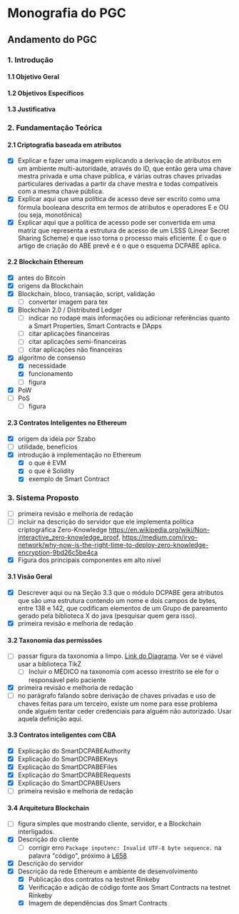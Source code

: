 # Monografia do PGC

## Andamento do PGC

### 1. Introdução

#### 1.1 Objetivo Geral

#### 1.2 Objetivos Específicos

#### 1.3 Justificativa

### 2. Fundamentação Teórica

#### 2.1 Criptografia baseada em atributos

- [x] Explicar e fazer uma imagem explicando a derivação de atributos em um ambiente multi-autoridade, através do ID, que então gera uma chave mestra privada e uma chave pública, e várias outras chaves privadas particulares derivadas a partir da chave mestra e todas compatíveis com a mesma chave pública.
- [x] Explicar aqui que uma política de acesso deve ser escrito como uma fórmula booleana descrita em termos de atributos e operadores E e OU (ou seja, monotônica)
- [x] Explicar aqui que a política de acesso pode ser convertida em uma matriz que representa a estrutura de acesso de um LSSS (Linear Secret Sharing Scheme) e que isso torna o processo mais eficiente. É o que o artigo de criação do ABE prevê e é o que o esquema DCPABE aplica.

#### 2.2 Blockchain Ethereum

- [x] antes do Bitcoin
- [x] origens da Blockchain
- [x] Blockchain, bloco, transação, script, validação
  - [ ] converter imagem para tex
- [x] Blockchain 2.0 / Distributed Ledger
  - [ ] indicar no rodapé mais informações ou adicionar referências quanto a Smart Properties, Smart Contracts e DApps
  - [ ] citar aplicações financeiras
  - [ ] citar aplicações semi-financeiras
  - [ ] citar aplicações não financeiras
- [x] algoritmo de consenso
  - [x] necessidade
  - [x] funcionamento
  - [ ] figura
- [x] PoW
- [ ] PoS
  - [ ] figura

#### 2.3 Contratos Inteligentes no Ethereum

- [x] origem da ideia por Szabo
- [ ] utilidade, benefícios
- [x] introdução à implementação no Ethereum
  - [x] o que é EVM
  - [x] o que é Solidity
  - [x] exemplo de Smart Contract

### 3. Sistema Proposto

- [ ] primeira revisão e melhoria de redação
- [ ] incluir na descrição do servidor que ele implementa política criptográfica Zero-Knowledge <https://en.wikipedia.org/wiki/Non-interactive_zero-knowledge_proof>, <https://medium.com/iryo-network/why-now-is-the-right-time-to-deploy-zero-knowledge-encryption-9bd26c5be4ca>
- [x] Figura dos principais componentes em alto nível

#### 3.1 Visão Geral

- [x] Descrever aqui ou na Seção 3.3 que o módulo DCPABE gera atributos que são uma estrutura contendo um nome e dois campos de bytes, entre 138 e 142, que codificam elementos de um Grupo de pareamento gerado pela biblioteca X do java (pesquisar quem gera isso).
- [x] primeira revisão e melhoria de redação

#### 3.2 Taxonomia das permissões

- [ ] passar figura da taxonomia a limpo. [Link do Diagrama](https://mermaidjs.github.io/mermaid-live-editor/#/view/eyJjb2RlIjoiZ3JhcGggUkxcbkExW0NSTV0gLS0gaXJyZXN0cml0byA8YSBocmVmPVwiXCJodHRwOi8vYml0Lmx5L0PDs2RpZ2_DiXRpY2FNZWRpY2luYSNhcnQ5MFwiXCI-QXJ0LiA5MC0tPC9hPiAtLT4gIEJbUHJvbnR1w6FyaW9dXG5CIC0tLXxjb250w6ltfCBDW2RhZG9zIHNlbnPDrXZlaXNdXG5DIC0tLXxzw6NvfCBDMVtkb2Vuw6dhcywgbWVkaWNhbWVudG9zIG91IDxicj4gdHJhdGFtZW50b3MgZXN0aWdtYXRpemFkb3MgPGJyPiBzb2NpYWxtZW50ZV1cbkIgLS0tfGNvbnTDqW18IERbZGFkb3MgY29tdW5zXVxuQiAtLS18Y29udMOpbXwgRVtkYWRvcyBkYW5vc29zXVxuRSAtLS18c8Ojb3wgRTFbaGlww7N0ZXNlcy9wcm9nbsOzc3RpY29zIHF1ZSA8YnI-IG8gcGFjaWVudGUgcG9kZSBuw6NvIHN1cG9ydGFyXVxuQiAtLS18Y29udMOpbXwgRlthdGVzdGFkbyBkZSDDs2JpdG9dXG5CIC0tLXxjb250w6ltfCBHW2xhdWRvIGRlIMOzYml0b11cbkEyW1BhY2llbnRlXSAtLSBpcnJlc3RyaXRvLCBhIG1lbm9zIHF1ZSA8YnI-IGNhdXNlIGRhbm8gPGEgaHJlZj1cIlwiaHR0cDovL2JpdC5seS9Dw7NkaWdvw4l0aWNhTWVkaWNpbmEjYXJ0MzRcIlwiPkFydC4gMzQ8L2E-IC0tPiAgQltQcm9udHXDoXJpb11cbkEzW1JlcHJlc2VudGFudGUgTGVnYWxdIC0tIGlycmVzdHJpdG8gPGEgaHJlZj1cIlwiaHR0cDovL2JpdC5seS9Dw7NkaWdvw4l0aWNhTWVkaWNpbmEjYXJ0MzRcIlwiPkFydC4gMzQuPC9hPi4gLS0-ICBCW1Byb250dcOhcmlvXVxuQTRbRmFtaWxpYXIgZGUgMcK6XSAtLSBpcnJlc3RyaXRvIDxhIGhyZWY9XCJcImh0dHA6Ly9iaXQubHkvMlQ4NWhWTVwiXCI-Q1JFTUVTUDwvYT4uIC0tPiAgRlxuQTQgLS0gaXJyZXN0cml0byBhcMOzcyBvIMOzYml0byA8YnI-PGEgaHJlZj1cIlwiaHR0cHM6Ly9nbG8uYm8vMlQyTDRSaVwiXCI-c2VndW5kbyBhIGp1c3Rpw6dhPC9hPiAtLT4gIEJcbkE0IC0tIGlycmVzdHJpdG8gPGEgaHJlZj1cIlwiaHR0cDovL2JpdC5seS8yVDg1aFZNXCJcIj5DUkVNRVNQPC9hPiAtLT4gIEdcbkE1W1NlZ3VyYWRvcmFdIC0tIGlycmVzdHJpdG8gPGEgaHJlZj1cIlwiaHR0cDovL2JpdC5seS9Dw7NkaWdvw4l0aWNhTWVkaWNpbmEjYXJ0NzdcIlwiPkFydC4gNzcuLjwvYT4uIC0tPiAgRlxuQTUgLS0gIHF1YW5kbyBhdXRvcml6YWRvIHBlbG8gPGJyPiByZXByZXNlbnRhbnRlIGxlZ2FsIDxicj48YSBocmVmPVwiXCJodHRwOi8vYml0Lmx5L0PDs2RpZ2_DiXRpY2FNZWRpY2luYSNhcnQ3N1wiXCI-QXJ0LiA3Ny48L2E-IC0tPiAgR1xuQTZbUGVyaXRvXSAtLSBxdWFuZG8gPGJyPiBub21lYWRvIDxhIGhyZWY9XCJcImh0dHA6Ly9iaXQubHkvQ8OzZGlnb8OJdGljYU1lZGljaW5hI2FydDg5cDFcIlwiPiAmIzE2NyAxwrosIEFydC4gODkuPC9hPiAtLT4gQlxuQTdbUGVzcXVpc2Fkb3JdIC0tIGF1dG9yaXphZG8gcGVsbyBDb21pdMOqIDxicj4gZGUgw4l0aWNhIG91IHBhY2llbnRlIC0tLSBCXG5BOFtUZXJjZWlyb3NdIC0tIGF1dG9yaXphZG8gcGVsbyA8YnI-IHBhY2llbnRlIDxhIGhyZWY9XCJcImh0dHA6Ly9iaXQubHkvQ8OzZGlnb8OJdGljYU1lZGljaW5hI2FydDg5XCJcIj4gJiMxNjcgMcK6LCBBcnQuIDg5LjwvYT4gLS0-IENcbkE4W1RlcmNlaXJvc10gLS0gYXV0b3JpemFkbyBwZWxvIDxicj4gcGFjaWVudGUgPGEgaHJlZj1cIlwiaHR0cDovL2JpdC5seS9Dw7NkaWdvw4l0aWNhTWVkaWNpbmEjYXJ0ODlcIlwiPiAmIzE2NyAxwrosIEFydC4gODkuPC9hPiAtLT4gRCIsIm1lcm1haWQiOnsidGhlbWUiOiJkZWZhdWx0Iiwic2VjdXJpdHlMZXZlbCI6Imxvb3NlIn19). Ver se é viável usar a biblioteca TikZ
  - [ ] Incluir o MÉDICO na taxonomia com acesso irrestrito se ele for o responsável pelo paciente
- [x] primeira revisão e melhoria de redação
- [ ] no parágrafo falando sobre derivação de chaves privadas e uso de chaves feitas para um terceiro, existe um nome para esse problema onde alguém tentar ceder credenciais para alguém não autorizado. Usar aquela definição aqui.

#### 3.3 Contratos inteligentes com CBA

- [x] Explicação do SmartDCPABEAuthority
- [x] Explicação do SmartDCPABEKeys
- [x] Explicação do SmartDCPABEFiles
- [x] Explicação do SmartDCPABERequests
- [x] Explicação do SmartDCPABEUsers
- [ ] primeira revisão e melhoria de redação

#### 3.4 Arquitetura Blockchain

- [ ] figura simples que mostrando cliente, servidor, e a Blockchain interligados.
- [x] Descrição do cliente
  - [ ] corrigir erro `Package inputenc: Invalid UTF-8 byte sequence.` na palavra "código", próximo à [L658](./main.tex#L658)
- [x] Descrição do servidor
- [x] Descrição da rede Ethereum e ambiente de desenvolvimento
  - [x] Publicação dos contratos na testnet Rinkeby
  - [x] Verificação e adição de código fonte aos Smart Contracts na testnet Rinkeby
  - [x] Imagem de dependências dos Smart Contracts

